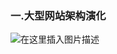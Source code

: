 ### 一.大型网站架构演化

![在这里插入图片描述](https://github.com/tony-wnx/DailyImprove/blob/master/docs/BookNotes/img/初识docker和安装.png)